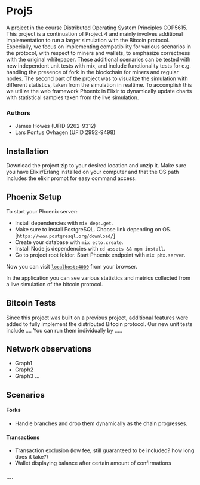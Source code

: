 # Proj5
A project in the course Distributed Operating System Principles COP5615. This project is a continuation of Project 4 and mainly involves additional implementation to run a larger simulation with the Bitcoin protocol. Especially, we focus on implementing compatibility for various scenarios in the protocol, with respect to miners and wallets, to emphasize correctness with the original whitepaper. These additional scenarios can be tested with new independent unit tests with mix, and include functionality tests for e.g. handling the presence of fork in the blockchain for miners and regular nodes. The second part of the project was to visualize the simulation with different statistics, taken from the simulation in realtime. To accomplish this we utilize the web framework Phoenix in Elixir to dynamically update charts with statistical samples taken from the live simulation.


### Authors
* James Howes (UFID 9262-9312)
* Lars Pontus Ovhagen (UFID 2992-9498)

## Installation
Download the project zip to your desired location and unzip it. Make sure you have Elixir/Erlang installed on your computer and that the OS path includes the elixir prompt for easy command access.

## Phoenix Setup

To start your Phoenix server:

  * Install dependencies with `mix deps.get`.
  * Make sure to install PostgreSQL. Choose link depending on OS. [`https://www.postgresql.org/download/`]
  * Create your database with `mix ecto.create`.
  * Install Node.js dependencies with `cd assets && npm install`.
  * Go to project root folder. Start Phoenix endpoint with `mix phx.server`.

Now you can visit [`localhost:4000`](http://localhost:4000) from your browser.

In the application you can see various statistics and metrics collected from a live simulation of the bitcoin protocol.

## Bitcoin Tests
Since this project was built on a previous project, additional features were added to fully implement the distributed Bitcoin protocol.
Our new unit tests include ....
You can run them individually by .....

## Network observations
* Graph1
* Graph2
* Graph3
...

## Scenarios

#### Forks
* Handle branches and drop them dynamically as the chain progresses.

#### Transactions
* Transaction exclusion (low fee, still guaranteed to be included? how long does it take?)
* Wallet displaying balance after certain amount of confirmations

#### ....
